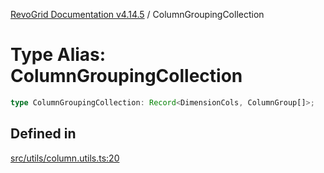 [RevoGrid Documentation v4.14.5](README.md) / ColumnGroupingCollection

# Type Alias: ColumnGroupingCollection

```ts
type ColumnGroupingCollection: Record<DimensionCols, ColumnGroup[]>;
```

## Defined in

[src/utils/column.utils.ts:20](https://github.com/revolist/revogrid/blob/395fb64310e6654557393205ff295dbb2f4142c5/src/utils/column.utils.ts#L20)
